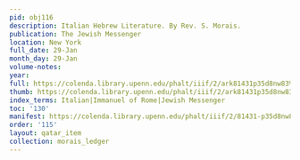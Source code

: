 ```yaml
---
pid: obj116
description: Italian Hebrew Literature. By Rev. S. Morais.
publication: The Jewish Messenger
location: New York
full_date: 29-Jan
month_day: 29-Jan
volume-notes:
year:
full: https://colenda.library.upenn.edu/phalt/iiif/2/ark81431p35d8nw83%2FSHA256E-s9230689--b5f311e83072d624eed979dd58a8aef6eac6a0f092f3c57384c8e545fcce3393.jpeg/full/3500,/0/default.jpg
thumb: https://colenda.library.upenn.edu/phalt/iiif/2/ark81431p35d8nw83%2FSHA256E-s9230689--b5f311e83072d624eed979dd58a8aef6eac6a0f092f3c57384c8e545fcce3393.jpeg/full/!200,200/0/default.jpg
index_terms: Italian|Immanuel of Rome|Jewish Messenger
toc: '130'
manifest: https://colenda.library.upenn.edu/phalt/iiif/2/81431-p35d8nw83/manifest
order: '115'
layout: qatar_item
collection: morais_ledger
---
```

